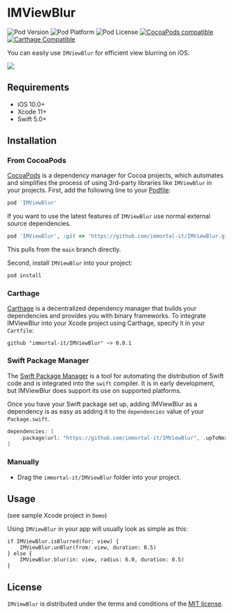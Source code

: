 # IMViewBlur

![Pod Version](https://img.shields.io/cocoapods/v/IMViewBlur.svg?style=flat)
![Pod Platform](https://img.shields.io/cocoapods/p/IMViewBlur.svg?style=flat)
![Pod License](https://img.shields.io/cocoapods/l/IMViewBlur.svg?style=flat)
[![CocoaPods compatible](https://img.shields.io/badge/CocoaPods-compatible-green.svg?style=flat)](https://cocoapods.org)
[![Carthage Compatible](https://img.shields.io/badge/Carthage-compatible-4BC51D.svg?style=flat)](https://github.com/Carthage/Carthage)

You can easily use `IMViewBlur` for efficient view blurring on iOS. 

<img src="https://github.com/immortal-it/IMViewBlur/main/Images/demon001.gif">

## Requirements

- iOS 10.0+
- Xcode 11+
- Swift 5.0+

## Installation

### From CocoaPods

[CocoaPods](http://cocoapods.org) is a dependency manager for Cocoa projects, which automates and simplifies the process of using 3rd-party libraries like `IMViewBlur` in your projects. First, add the following line to your [Podfile](http://guides.cocoapods.org/using/using-cocoapods.html):

```ruby
pod 'IMViewBlur'
```

If you want to use the latest features of `IMViewBlur` use normal external source dependencies.

```ruby
pod 'IMViewBlur', :git => 'https://github.com/immortal-it/IMViewBlur.git'
```

This pulls from the `main` branch directly.

Second, install `IMViewBlur` into your project:

```ruby
pod install
```

### Carthage

[Carthage](https://github.com/Carthage/Carthage) is a decentralized dependency manager that builds your dependencies and provides you with binary frameworks. To integrate IMViewBlur into your Xcode project using Carthage, specify it in your `Cartfile`:

```ogdl
github "immortal-it/IMViewBlur" ~> 0.0.1
```

### Swift Package Manager

The [Swift Package Manager](https://swift.org/package-manager/) is a tool for automating the distribution of Swift code and is integrated into the `swift` compiler. It is in early development, but IMViewBlur does support its use on supported platforms.

Once you have your Swift package set up, adding IMViewBlur as a dependency is as easy as adding it to the `dependencies` value of your `Package.swift`.

```swift
dependencies: [
    .package(url: "https://github.com/immortal-it/IMViewBlur", .upToNextMajor(from: "0.0.1"))
]
```

### Manually

* Drag the `immortal-it/IMViewBlur` folder into your project.

## Usage

(see sample Xcode project in `Demo`)

Using `IMViewBlur` in your app will usually look as simple as this:

```
if IMViewBlur.isBlurred(for: view) {
    IMViewBlur.unBlur(from: view, duration: 0.5)
} else {
    IMViewBlur.blur(in: view, radius: 6.0, duration: 0.5)
}
```

## License

`IMViewBlur` is distributed under the terms and conditions of the [MIT license](https://github.com/immortal-it/IMViewBlur/LICENSE).
